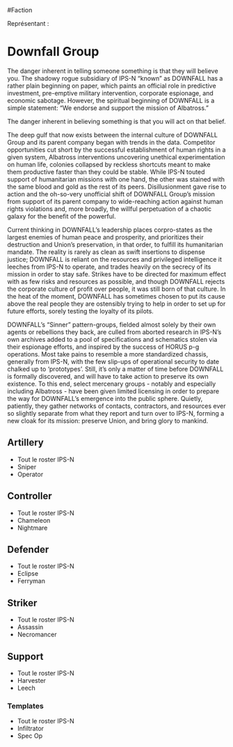 #Faction 

Représentant : 

# Downfall Group
The danger inherent in telling someone something is that they will believe you. The  shadowy rogue subsidiary of IPS-N “known” as DOWNFALL has a rather plain beginning on paper, which paints an official role in predictive investment, pre-emptive military intervention, corporate espionage, and economic sabotage. However, the spiritual beginning of DOWNFALL is a simple statement: “We endorse and support the mission of Albatross.”

The danger inherent in believing something is that you will act on that belief.

The deep gulf that now exists between the internal culture of DOWNFALL Group and its parent company began with trends in the data. Competitor opportunities cut short by the successful establishment of human rights in a given system, Albatross interventions uncovering unethical experimentation on human life, colonies collapsed by reckless shortcuts meant to make them productive faster than they could be stable. While IPS-N touted support of humanitarian missions with one hand, the other was stained with the same blood and gold as the rest of its peers. Disillusionment gave rise to action and the oh-so-very unofficial shift of DOWNFALL Group’s mission from support of its parent company to wide-reaching action against human rights violations and, more broadly, the willful perpetuation of a chaotic galaxy for the benefit of the powerful.

Current thinking in DOWNFALL’s leadership places corpro-states as the largest enemies of human peace and prosperity, and prioritizes their destruction and Union’s preservation, in that order, to fulfill its humanitarian mandate. The reality is rarely as clean as swift insertions
to dispense justice; DOWNFALL is reliant on the resources and privileged intelligence it leeches from IPS-N to operate, and trades heavily on the secrecy of its mission in order to stay safe. Strikes have to be directed for maximum effect with as few risks and resources as
possible, and though DOWNFALL rejects the corporate culture of profit over people, it was still born of that culture. In the heat of the moment, DOWNFALL has sometimes chosen to put its cause above the real people they are ostensibly trying to help in order to set up for
future efforts, sorely testing the loyalty of its pilots. 

DOWNFALL’s “Sinner” pattern-groups, fielded almost solely by their own agents or rebellions they back, are culled from aborted research in IPS-N’s own archives added to a pool of specifications and schematics stolen via their espionage efforts, and inspired by the success of HORUS p-g operations. Most take pains to resemble a more standardized chassis, generally from IPS-N, with the few slip-ups of operational security to date chalked up to ‘prototypes’. Still, it’s only a matter of time before DOWNFALL is formally discovered, and will have to take action to preserve its own existence. To this end, select mercenary groups - notably and especially including Albatross - have been given limited licensing in order to prepare the way for DOWNFALL’s emergence into the public sphere. Quietly, patiently, they gather networks of contacts, contractors, and resources ever so slightly
separate from what they report and turn over to IPS-N, forming a new cloak for its mission: preserve Union, and bring glory to mankind.

## Artillery
- Tout le roster IPS-N
- Sniper
- Operator
## Controller
- Tout le roster IPS-N
- Chameleon
- Nightmare
## Defender
- Tout le roster IPS-N
- Eclipse
- Ferryman
## Striker
- Tout le roster IPS-N
- Assassin
- Necromancer
## Support
- Tout le roster IPS-N
- Harvester
- Leech
### Templates
- Tout le roster IPS-N
- Infiltrator
- Spec Op